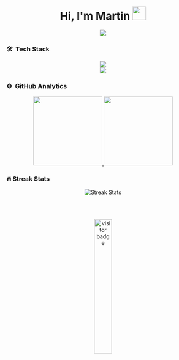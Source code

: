 <h1 align="center">Hi, I'm Martin <img src="https://media.giphy.com/media/TEnXkcsHrP4YedChhA/giphy.gif" width="35"></h1>

<p align="center">
  <a href="https://github.com/DenverCoder1/readme-typing-svg"><img src="https://readme-typing-svg.herokuapp.com?lines=Software+Engineer ;Java+Backend+Enginner;Mobile%20|%20Frontend%20|%20Backend;%20Coding%20|%20Self-taught%20|%20Engineering%20|%20Design&center=true&width=507&height=50"></a>
</p>

### 🛠 &nbsp;Tech Stack
<p align="center">
  <img src="https://skillicons.dev/icons?i=java,cs,dotnet,typescript,docker,spring,angular,flutter,mysql" /><br>
  <img src="https://skillicons.dev/icons?i=vscode,github,git,gitlab,python,flask" />
</p>

### ⚙️ &nbsp;GitHub Analytics
<p align="center">
  <a href="https://github.com/MartinCantillo">
    <img height="180em" src="https://github-readme-stats-eight-theta.vercel.app/api?username=MartinCantillo&show_icons=true&theme=algolia&include_all_commits=true&count_private=true"/>
    <img height="180em" src="https://github-readme-stats-eight-theta.vercel.app/api/top-langs/?username=MartinCantillo&layout=compact&langs_count=12&theme=algolia&include_all_commits=true&count_private=true"/>
  </a>
</p>

### 🔥 Streak Stats
<p align="center">
  <img src="https://github-readme-streak-stats.herokuapp.com/?user=MartinCantillo&theme=tokyonight" alt="Streak Stats" />
</p>

<br>
<br>

<p align="center"><img src="https://profile-counter.glitch.me/%7BMartinCantillo%7D/count.svg" alt="visitor badge" width="30%"></p>

